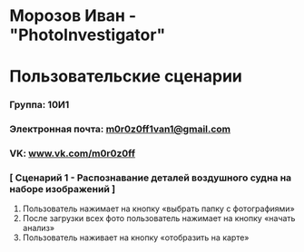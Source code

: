 # Морозов Иван - "PhotoInvestigator"
# Пользовательские сценарии

### Группа: 10И1
### Электронная почта: m0r0z0ff1van1@gmail.com
### VK: www.vk.com/m0r0z0ff


### [ Сценарий 1 - Распознавание деталей воздушного судна на наборе изображений ]

1. Пользователь нажимает на кнопку «выбрать папку с фотографиями»
2. После загрузки всех фото пользователь нажимает на кнопку «начать анализ»
3. Пользователь наживает на кнопку «отобразить на карте»
